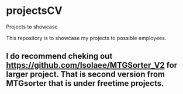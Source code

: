 # projectsCV
Projects to showcase

This repository is to showcase my projects to possible employees.

## I do recommend cheking out https://github.com/Isolaee/MTGSorter_V2 for larger project. That is second version from MTGsorter that is under freetime projects.
